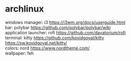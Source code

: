 # archlinux  
windows manager: i3 https://i3wm.org/docs/userguide.html  
bar: polybar https://github.com/polybar/polybar/wiki  
application launcher: rofi https://github.com/davatorium/rofi  
terminal: kitty https://github.com/kovidgoyal/kitty https://sw.kovidgoyal.net/kitty/  
colors: nord https://www.nordtheme.com/  
wallpaper: feh 
